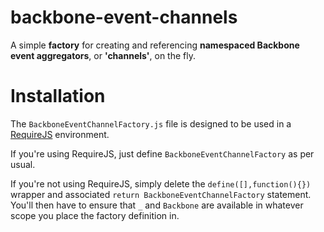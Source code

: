 backbone-event-channels
=======================

A simple **factory** for creating and referencing **namespaced Backbone event aggregators**, or **'channels'**, on the fly.

Installation
============
The `BackboneEventChannelFactory.js` file is designed to be used in a [RequireJS](http://requirejs.org/) environment.

If you're using RequireJS, just define `BackboneEventChannelFactory` as per usual.

If you're not using RequireJS, simply delete the `define([],function(){})` wrapper and associated `return BackboneEventChannelFactory` statement. You'll then have to ensure that `_` and `Backbone` are available in whatever scope you place the factory definition in.
